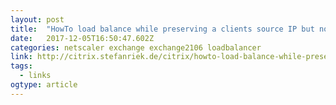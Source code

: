 ```yaml
---
layout: post 
title:  "HowTo load balance while preserving a clients source IP but not using the NetScaler as your Gateway | Stefan Holste" 
date:   2017-12-05T16:50:47.602Z 
categories: netscaler exchange exchange2106 loadbalancer
link: http://citrix.stefanriek.de/citrix/howto-load-balance-while-preserving-a-clients-source-ip-but-not-using-the-netscaler-as-your-gateway/ 
tags:
  - links
ogtype: article 
---
```



